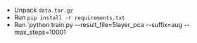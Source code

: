 * Unpack `data.tar.gz`
* Run `pip install -r requirements.txt`
* Run `python train.py --result_file=5layer_pca --suffix=aug --max_steps=10001